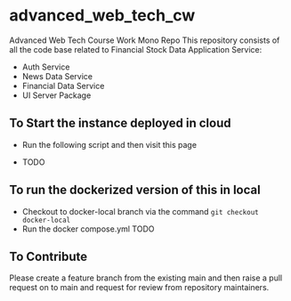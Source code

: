 # advanced_web_tech_cw
Advanced Web Tech Course Work Mono Repo
This repository consists of all the code base related to Financial Stock Data Application
Service:
- Auth Service
- News Data Service
- Financial Data Service
- UI Server Package

## To Start the instance deployed in cloud
- Run the following script and then visit this page

- TODO

## To run the dockerized version of this in local 

- Checkout to docker-local branch via the command `git checkout docker-local`
- Run the docker compose.yml
TODO

## To Contribute
Please create a feature branch from the existing main and then raise a pull request on to main and request for review from repository maintainers.